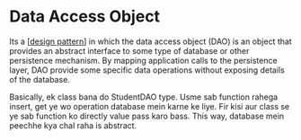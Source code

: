 # Data Access Object

Its a [[design pattern]] in which the data access object (DAO) is an object that provides an abstract interface to some type of database or other persistence mechanism. By mapping application calls to the persistence layer, DAO provide some specific data operations without exposing details of the database.

Basically, ek class bana do StudentDAO type. Usme sab function rahega insert, get ye wo operation database mein karne ke liye. Fir kisi aur class se ye sab function ko directly value pass karo bass. This way, database mein peechhe kya chal raha is abstract.


[//begin]: # "Autogenerated link references for markdown compatibility"
[design pattern]: <Design Pattern> "Design Pattern"
[//end]: # "Autogenerated link references"